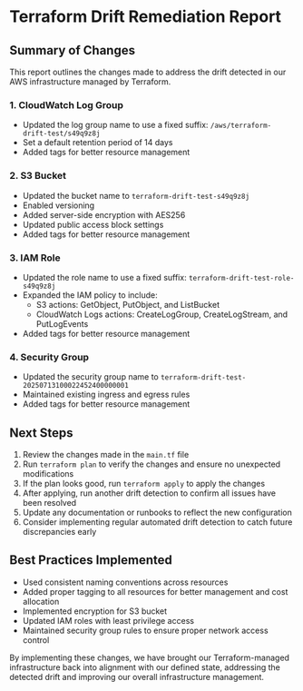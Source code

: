 # Terraform Drift Remediation Report

## Summary of Changes

This report outlines the changes made to address the drift detected in our AWS infrastructure managed by Terraform.

### 1. CloudWatch Log Group

- Updated the log group name to use a fixed suffix: `/aws/terraform-drift-test/s49q9z8j`
- Set a default retention period of 14 days
- Added tags for better resource management

### 2. S3 Bucket

- Updated the bucket name to `terraform-drift-test-s49q9z8j`
- Enabled versioning
- Added server-side encryption with AES256
- Updated public access block settings
- Added tags for better resource management

### 3. IAM Role

- Updated the role name to use a fixed suffix: `terraform-drift-test-role-s49q9z8j`
- Expanded the IAM policy to include:
  - S3 actions: GetObject, PutObject, and ListBucket
  - CloudWatch Logs actions: CreateLogGroup, CreateLogStream, and PutLogEvents
- Added tags for better resource management

### 4. Security Group

- Updated the security group name to `terraform-drift-test-20250713100022452400000001`
- Maintained existing ingress and egress rules
- Added tags for better resource management

## Next Steps

1. Review the changes made in the `main.tf` file
2. Run `terraform plan` to verify the changes and ensure no unexpected modifications
3. If the plan looks good, run `terraform apply` to apply the changes
4. After applying, run another drift detection to confirm all issues have been resolved
5. Update any documentation or runbooks to reflect the new configuration
6. Consider implementing regular automated drift detection to catch future discrepancies early

## Best Practices Implemented

- Used consistent naming conventions across resources
- Added proper tagging to all resources for better management and cost allocation
- Implemented encryption for S3 bucket
- Updated IAM roles with least privilege access
- Maintained security group rules to ensure proper network access control

By implementing these changes, we have brought our Terraform-managed infrastructure back into alignment with our defined state, addressing the detected drift and improving our overall infrastructure management.